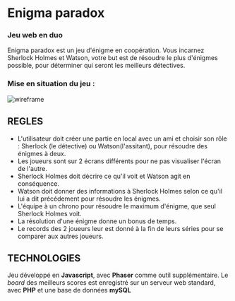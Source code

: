 # Enigma paradox
### Jeu web en duo

Enigma paradox est un jeu d'énigme en coopération.
Vous incarnez Sherlock Holmes et Watson, votre but est de résoudre le plus d'énigmes possible, pour déterminer qui seront les meilleurs détectives.

### Mise en situation du jeu :

![wireframe](https://img4.hostingpics.net/thumbs/mini_801136201705151053120.jpg "wireframe 1")

## REGLES

* L'utilisateur doit créer une partie en local avec un ami et choisir son rôle : Sherlock (le détective) ou Watson(l'assitant), pour résoudre des énigmes à deux.
* Les joueurs sont sur 2 écrans différents pour ne pas visualiser l'écran de l'autre. 
* Sherlock Holmes doit décrire ce qu'il voit et Watson agit en conséquence.
* Watson doit donner des informations à Sherlock Holmes selon ce qu'il lui a dit précédement pour résoudre les énigmes.
* L'équipe à un chrono pour résoudre le maximum d'énigme, que seul Sherlock Holmes voit.
* La résolution d'une énigme donne un bonus de temps.
* Le records des 2 joueurs leur est donné à la fin de leurs séries pour se comparer aux autres joueurs.

## TECHNOLOGIES

Jeu développé en **Javascript**, avec **Phaser** comme outil supplémentaire.
Le _board_ des meilleurs scores est enregistré sur un serveur web standard, avec **PHP** et une base de données **mySQL**